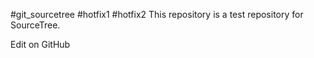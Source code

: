 #git_sourcetree
#hotfix1
#hotfix2 
This repository is a test repository for SourceTree.

Edit on GitHub
